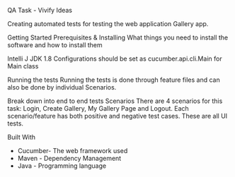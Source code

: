 QA Task - Vivify Ideas

Creating automated tests for testing the web application Gallery app.

Getting Started
Prerequisites & Installing
What things you need to install the software and how to install them

Intelli J
JDK 1.8
Configurations should be set as cucumber.api.cli.Main for Main class

Running the tests
Running the tests is done through feature files and can also be done by individual Scenarios. 

Break down into end to end tests
Scenarios
There are 4 scenarios for this task: Login, Create Gallery, My Gallery Page and Logout. Each scenario/feature has both positive and negative test cases. These are all UI tests.

Built With
* Cucumber- The web framework used
* Maven - Dependency Management
* Java - Programming language


